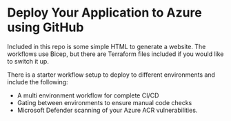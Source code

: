 # Deploy Your Application to Azure using GitHub

Included in this repo is some simple HTML to generate a website. The workflows use Bicep, but there are Terraform files included if you would like to switch it up.

There is a starter workflow setup to deploy to different environments and include the following:
- A multi environment workflow for complete CI/CD
- Gating between environments to ensure manual code checks
- Microsoft Defender scanning of your Azure ACR vulnerabilities.
